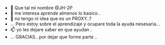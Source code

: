 - 👋 Que tal mi nombre @JH-2P
- 👀 me interesa aprende almenos lo basico..
- 🌱 no tengo ni idea que es un PROXY..?
- ... Pero estoy sobre el aprendizaje y ocupare toda la ayuda nesesaria...
- 📫  yo les dejare saber en que ayudan .
- ... GRACIAS..  por dejar que forme parte ..

<!---
JH-2P/JH-2P is a ✨ special ✨ repository because its `README.md` (this file) appears on your GitHub profile.
You can click the Preview link to take a look at your changes.
--->
